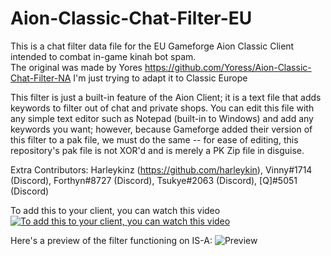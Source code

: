 # Aion-Classic-Chat-Filter-EU

This is a chat filter data file for the EU Gameforge Aion Classic Client intended to combat in-game kinah bot spam.  
The original was made by Yores https://github.com/Yoress/Aion-Classic-Chat-Filter-NA I'm just trying to adapt it to Classic Europe

This filter is just a built-in feature of the Aion Client; it is a text file that adds keywords to filter out of chat and private shops. You can edit this file with any simple text editor such as Notepad (built-in to Windows) and add any keywords you want; however, because Gameforge added their version of this filter to a pak file, we must do the same -- for ease of editing, this repository's pak file is not XOR'd and is merely a PK Zip file in disguise.

Extra Contributors:
  Harleykinz (https://github.com/harleykin),
  Vinny#1714 (Discord),
  Forthyn#8727 (Discord),
  Tsukye#2063 (Discord),
  [Q]#5051 (Discord)

To add this to your client, you can watch this video
[![To add this to your client, you can watch this video](https://img.youtube.com/vi/9vPfLHcQ1wQ/0.jpg)](https://www.youtube.com/watch?v=9vPfLHcQ1wQ)

Here's a preview of the filter functioning on IS-A:
![Preview](https://user-images.githubusercontent.com/59666778/123615428-25067080-d7ba-11eb-99ca-f987b735c5d0.png)

